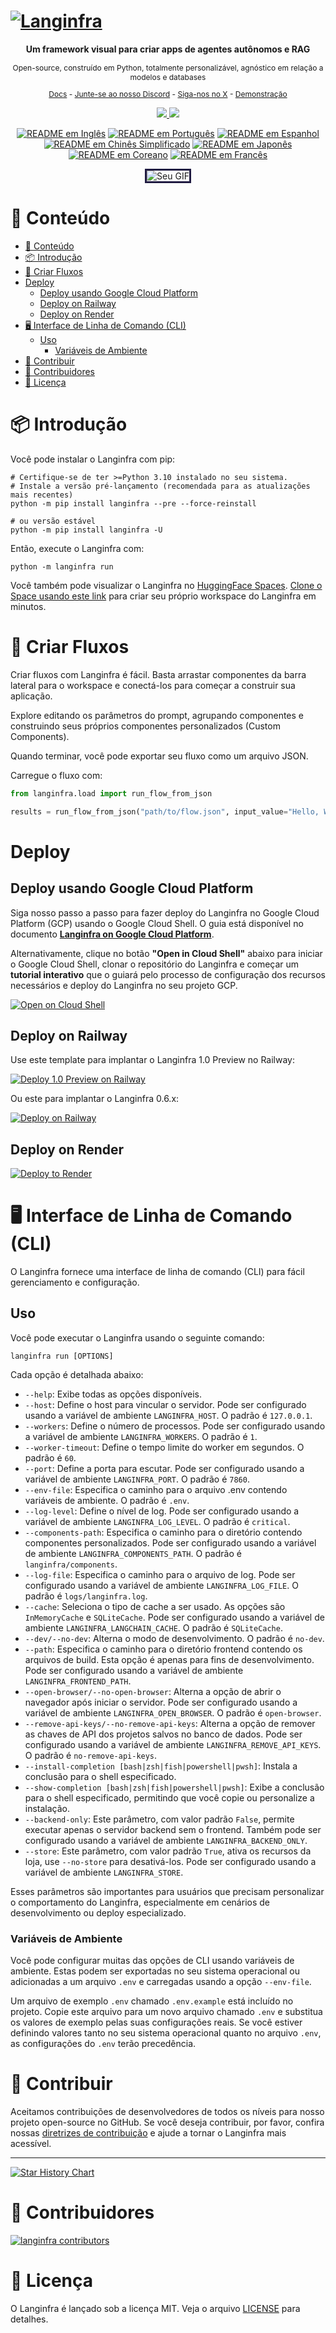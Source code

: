 <!-- markdownlint-disable MD030 -->

# [![Langinfra](./docs/static/img/hero.png)](https://www.langinfra.khulnasoft.com)

<p align="center"><strong>
    Um framework visual para criar apps de agentes autônomos e RAG
</strong></p>
<p align="center" style="font-size: 12px;">
    Open-source, construído em Python, totalmente personalizável, agnóstico em relação a modelos e databases
</p>

<p align="center" style="font-size: 12px;">
    <a href="https://docs-langinfra.khulnasoft.com" style="text-decoration: underline;">Docs</a> -
    <a href="https://discord.com/invite/EqksyE2EX9" style="text-decoration: underline;">Junte-se ao nosso Discord</a> -
    <a href="https://twitter.com/langinfra_ai" style="text-decoration: underline;">Siga-nos no X</a> -
    <a href="https://huggingface.co/spaces/Langinfra/Langinfra" style="text-decoration: underline;">Demonstração</a>
</p>

<p align="center">
    <a href="https://github.com/langinfra/langinfra">
        <img src="https://img.shields.io/github/stars/khulnasoft/langinfra">
    </a>
    <a href="https://discord.com/invite/EqksyE2EX9">
        <img src="https://img.shields.io/discord/1116803230643527710?label=Discord">
    </a>
</p>

<div align="center">
  <a href="./README.md"><img alt="README em Inglês" src="https://img.shields.io/badge/English-d9d9d9"></a>
  <a href="./README.PT.md"><img alt="README em Português" src="https://img.shields.io/badge/Português-d9d9d9"></a>
  <a href="./README.ES.md"><img alt="README em Espanhol" src="https://img.shields.io/badge/Espanhol-d9d9d9"></a>
  <a href="./README.zh_CN.md"><img alt="README em Chinês Simplificado" src="https://img.shields.io/badge/简体中文-d9d9d9"></a>
  <a href="./README.ja.md"><img alt="README em Japonês" src="https://img.shields.io/badge/日本語-d9d9d9"></a>
  <a href="./README.KR.md"><img alt="README em Coreano" src="https://img.shields.io/badge/한국어-d9d9d9"></a>
  <a href="./README.FR.md"><img alt="README em Francês" src="https://img.shields.io/badge/Français-d9d9d9"></a>
</div>

<p align="center">
  <img src="./docs/static/img/langinfra_basic_howto.gif" alt="Seu GIF" style="border: 3px solid #211C43;">
</p>

# 📝 Conteúdo

- [📝 Conteúdo](#-conteúdo)
- [📦 Introdução](#-introdução)
- [🎨 Criar Fluxos](#-criar-fluxos)
- [Deploy](#deploy)
  - [Deploy usando Google Cloud Platform](#deploy-usando-google-cloud-platform)
  - [Deploy on Railway](#deploy-on-railway)
  - [Deploy on Render](#deploy-on-render)
- [🖥️ Interface de Linha de Comando (CLI)](#️-interface-de-linha-de-comando-cli)
  - [Uso](#uso)
    - [Variáveis de Ambiente](#variáveis-de-ambiente)
- [👋 Contribuir](#-contribuir)
- [🌟 Contribuidores](#-contribuidores)
- [📄 Licença](#-licença)

# 📦 Introdução

Você pode instalar o Langinfra com pip:

```shell
# Certifique-se de ter >=Python 3.10 instalado no seu sistema.
# Instale a versão pré-lançamento (recomendada para as atualizações mais recentes)
python -m pip install langinfra --pre --force-reinstall

# ou versão estável
python -m pip install langinfra -U
```

Então, execute o Langinfra com:

```shell
python -m langinfra run
```

Você também pode visualizar o Langinfra no [HuggingFace Spaces](https://huggingface.co/spaces/Langinfra/Langinfra). [Clone o Space usando este link](https://huggingface.co/spaces/Langinfra/Langinfra?duplicate=true) para criar seu próprio workspace do Langinfra em minutos.

# 🎨 Criar Fluxos

Criar fluxos com Langinfra é fácil. Basta arrastar componentes da barra lateral para o workspace e conectá-los para começar a construir sua aplicação.

Explore editando os parâmetros do prompt, agrupando componentes e construindo seus próprios componentes personalizados (Custom Components).

Quando terminar, você pode exportar seu fluxo como um arquivo JSON.

Carregue o fluxo com:

```python
from langinfra.load import run_flow_from_json

results = run_flow_from_json("path/to/flow.json", input_value="Hello, World!")
```

# Deploy

## Deploy usando Google Cloud Platform

Siga nosso passo a passo para fazer deploy do Langinfra no Google Cloud Platform (GCP) usando o Google Cloud Shell. O guia está disponível no documento [**Langinfra on Google Cloud Platform**](https://github.com/langinfra/langinfra/blob/dev/docs/docs/deployment/gcp-deployment.md).

Alternativamente, clique no botão **"Open in Cloud Shell"** abaixo para iniciar o Google Cloud Shell, clonar o repositório do Langinfra e começar um **tutorial interativo** que o guiará pelo processo de configuração dos recursos necessários e deploy do Langinfra no seu projeto GCP.

[![Open on Cloud Shell](https://gstatic.com/cloudssh/images/open-btn.svg)](https://console.cloud.google.com/cloudshell/open?git_repo=https://github.com/langinfra/langinfra&working_dir=scripts/gcp&shellonly=true&tutorial=walkthroughtutorial_spot.md)

## Deploy on Railway

Use este template para implantar o Langinfra 1.0 Preview no Railway:

[![Deploy 1.0 Preview on Railway](https://railway.app/button.svg)](https://railway.app/template/UsJ1uB?referralCode=MnPSdg)

Ou este para implantar o Langinfra 0.6.x:

[![Deploy on Railway](https://railway.app/button.svg)](https://railway.app/template/JMXEWp?referralCode=MnPSdg)

## Deploy on Render

<a href="https://render.com/deploy?repo=https://github.com/langinfra/langinfra/tree/dev">
<img src="https://render.com/images/deploy-to-render-button.svg" alt="Deploy to Render" />
</a>

# 🖥️ Interface de Linha de Comando (CLI)

O Langinfra fornece uma interface de linha de comando (CLI) para fácil gerenciamento e configuração.

## Uso

Você pode executar o Langinfra usando o seguinte comando:

```shell
langinfra run [OPTIONS]
```

Cada opção é detalhada abaixo:

- `--help`: Exibe todas as opções disponíveis.
- `--host`: Define o host para vincular o servidor. Pode ser configurado usando a variável de ambiente `LANGINFRA_HOST`. O padrão é `127.0.0.1`.
- `--workers`: Define o número de processos. Pode ser configurado usando a variável de ambiente `LANGINFRA_WORKERS`. O padrão é `1`.
- `--worker-timeout`: Define o tempo limite do worker em segundos. O padrão é `60`.
- `--port`: Define a porta para escutar. Pode ser configurado usando a variável de ambiente `LANGINFRA_PORT`. O padrão é `7860`.
- `--env-file`: Especifica o caminho para o arquivo .env contendo variáveis de ambiente. O padrão é `.env`.
- `--log-level`: Define o nível de log. Pode ser configurado usando a variável de ambiente `LANGINFRA_LOG_LEVEL`. O padrão é `critical`.
- `--components-path`: Especifica o caminho para o diretório contendo componentes personalizados. Pode ser configurado usando a variável de ambiente `LANGINFRA_COMPONENTS_PATH`. O padrão é `langinfra/components`.
- `--log-file`: Especifica o caminho para o arquivo de log. Pode ser configurado usando a variável de ambiente `LANGINFRA_LOG_FILE`. O padrão é `logs/langinfra.log`.
- `--cache`: Seleciona o tipo de cache a ser usado. As opções são `InMemoryCache` e `SQLiteCache`. Pode ser configurado usando a variável de ambiente `LANGINFRA_LANGCHAIN_CACHE`. O padrão é `SQLiteCache`.
- `--dev/--no-dev`: Alterna o modo de desenvolvimento. O padrão é `no-dev`.
- `--path`: Especifica o caminho para o diretório frontend contendo os arquivos de build. Esta opção é apenas para fins de desenvolvimento. Pode ser configurado usando a variável de ambiente `LANGINFRA_FRONTEND_PATH`.
- `--open-browser/--no-open-browser`: Alterna a opção de abrir o navegador após iniciar o servidor. Pode ser configurado usando a variável de ambiente `LANGINFRA_OPEN_BROWSER`. O padrão é `open-browser`.
- `--remove-api-keys/--no-remove-api-keys`: Alterna a opção de remover as chaves de API dos projetos salvos no banco de dados. Pode ser configurado usando a variável de ambiente `LANGINFRA_REMOVE_API_KEYS`. O padrão é `no-remove-api-keys`.
- `--install-completion [bash|zsh|fish|powershell|pwsh]`: Instala a conclusão para o shell especificado.
- `--show-completion [bash|zsh|fish|powershell|pwsh]`: Exibe a conclusão para o shell especificado, permitindo que você copie ou personalize a instalação.
- `--backend-only`: Este parâmetro, com valor padrão `False`, permite executar apenas o servidor backend sem o frontend. Também pode ser configurado usando a variável de ambiente `LANGINFRA_BACKEND_ONLY`.
- `--store`: Este parâmetro, com valor padrão `True`, ativa os recursos da loja, use `--no-store` para desativá-los. Pode ser configurado usando a variável de ambiente `LANGINFRA_STORE`.

Esses parâmetros são importantes para usuários que precisam personalizar o comportamento do Langinfra, especialmente em cenários de desenvolvimento ou deploy especializado.

### Variáveis de Ambiente

Você pode configurar muitas das opções de CLI usando variáveis de ambiente. Estas podem ser exportadas no seu sistema operacional ou adicionadas a um arquivo `.env` e carregadas usando a opção `--env-file`.

Um arquivo de exemplo `.env` chamado `.env.example` está incluído no projeto. Copie este arquivo para um novo arquivo chamado `.env` e substitua os valores de exemplo pelas suas configurações reais. Se você estiver definindo valores tanto no seu sistema operacional quanto no arquivo `.env`, as configurações do `.env` terão precedência.

# 👋 Contribuir

Aceitamos contribuições de desenvolvedores de todos os níveis para nosso projeto open-source no GitHub. Se você deseja contribuir, por favor, confira nossas [diretrizes de contribuição](./CONTRIBUTING.md) e ajude a tornar o Langinfra mais acessível.

---

[![Star History Chart](https://api.star-history.com/svg?repos=khulnasoft/langinfra&type=Timeline)](https://star-history.com/#khulnasoft/langinfra&Date)

# 🌟 Contribuidores

[![langinfra contributors](https://contrib.rocks/image?repo=khulnasoft/langinfra)](https://github.com/langinfra/langinfra/graphs/contributors)

# 📄 Licença

O Langinfra é lançado sob a licença MIT. Veja o arquivo [LICENSE](LICENSE) para detalhes.
